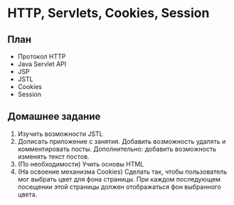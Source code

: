# HTTP, Servlets, Cookies, Session

## План

* Протокол HTTP
* Java Servlet API
* JSP
* JSTL
* Cookies
* Session

## Домашнее задание

1) Изучить возможности JSTL
2) Дописать приложение с занятия. Добавить возможность удалять и комментировать посты.
Дополнительно: добавить возможность изменять текст постов.
3) (По необходимости) Учить основы HTML
4) (На освоение механизма Cookies) Сделать так, чтобы пользователь мог выбрать цвет для фона страницы. При каждом последующем посещении этой страницы должен отображаться фон выбранного цвета.
